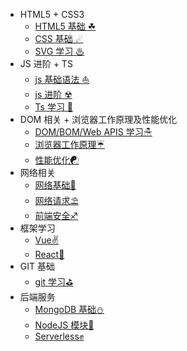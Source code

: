 
- HTML5 + CSS3
  - [HTML5 基础 ☘](H5C3/HTML5.md)
  - [CSS 基础 ☄](H5C3/CSS3基础.md)
  - [SVG 学习 ♨](H5C3/SVG学习.md)
- JS 进阶 + TS
  - [js 基础语法 ⛵](JS+TS/Javascript基础语法学习总结.md)
  - [js 进阶 ☢](JS+TS/Javascript进阶.md)
  - [Ts 学习 🐾](JS+TS/TypeScript学习.md)
- DOM 相关 + 浏览器工作原理及性能优化
  - [DOM/BOM/Web APIS 学习☃](DOM_BOM/DOM_BOM_Web%20APIS%20学习总结.md)
  - [浏览器工作原理☔](Browser/浏览器工作原理.md)
  - [性能优化☯](Browser/性能优化.md)
- 网络相关
  - [网络基础🍯](Network/网络基础.md)
  - [网络请求⛱](Network/网络请求.md)
  - [前端安全♐](Network/前端安全.md)
- 框架学习
  - [Vue✌](Framework/学习Vue.md)
  - [React🌂](Framework/学习React.md)
- GIT 基础
  - [git 学习⛳](Git/Git基础.md)
- 后端服务
  - [MongoDB 基础⛄](Serverless/MongoDB基础.md)
  - [NodeJS 模块🌋](Severless/NodeJS模块.md)
  - [Serverless✊](Severless/serverless.md)
